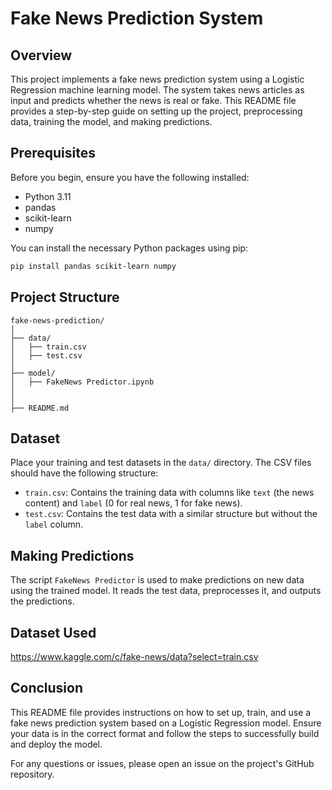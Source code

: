 # Fake News Prediction System

## Overview

This project implements a fake news prediction system using a Logistic Regression machine learning model. The system takes news articles as input and predicts whether the news is real or fake. This README file provides a step-by-step guide on setting up the project, preprocessing data, training the model, and making predictions.

## Prerequisites

Before you begin, ensure you have the following installed:

- Python 3.11
- pandas
- scikit-learn
- numpy

You can install the necessary Python packages using pip:

```bash
pip install pandas scikit-learn numpy
```

## Project Structure

```
fake-news-prediction/
│
├── data/
│   ├── train.csv
│   ├── test.csv
│
├── model/
│   ├── FakeNews Predictor.ipynb
│  
│
├── README.md
```

## Dataset

Place your training and test datasets in the `data/` directory. The CSV files should have the following structure:

- `train.csv`: Contains the training data with columns like `text` (the news content) and `label` (0 for real news, 1 for fake news).
- `test.csv`: Contains the test data with a similar structure but without the `label` column.

## Making Predictions

The script `FakeNews Predictor` is used to make predictions on new data using the trained model. It reads the test data, preprocesses it, and outputs the predictions.

## Dataset Used

https://www.kaggle.com/c/fake-news/data?select=train.csv


## Conclusion

This README file provides instructions on how to set up, train, and use a fake news prediction system based on a Logistic Regression model. Ensure your data is in the correct format and follow the steps to successfully build and deploy the model.

For any questions or issues, please open an issue on the project's GitHub repository.
